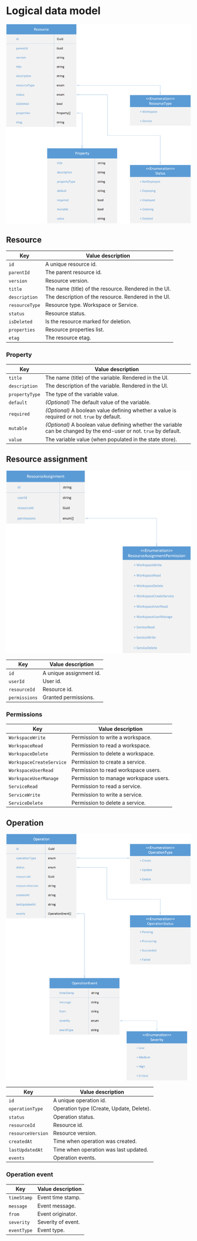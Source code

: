 # Logical data model

![Resource](./assets/logical-data-model-1.png)

## Resource

| Key | Value description |
| --- | ----------------- |
| `id` | A unique resource id. |
| `parentId` | The parent resource id. |
| `version` | Resource version. |
| `title` | The name (title) of the resource. Rendered in the UI. |
| `description` | The description of the resource. Rendered in the UI. |
| `resourceType` | Resource type. Workspace or Service. |
| `status` | Resource status. |
| `isDeleted` | Is the resource marked for deletion. |
| `properties` | Resource properties list.|
| `etag` | The resource etag. |

### Property

| Key | Value description |
| --- | ----------------- |
| `title` | The name (title) of the variable. Rendered in the UI. |
| `description` | The description of the variable. Rendered in the UI. |
| `propertyType` | The type of the variable value. |
| `default` | *(Optional)* The default value of the variable. |
| `required` | *(Optional)* A boolean value defining whether a value is required or not. `true` by default. |
| `mutable` | *(Optional)* A boolean value defining whether the variable can be changed by the end-user or not. `true` by default. |
| `value` | The variable value (when populated in the state store). |

## Resource assignment

![ResourceAssignment](./assets/logical-data-model-2.png)

| Key | Value description |
| --- | ----------------- |
| `id` | A unique assignment id. |
| `userId` | User id. |
| `resourceId` | Resource id. |
| `permissions` | Granted permissions. |

### Permissions

| Key | Value description |
| --- | ----------------- |
| `WorkspaceWrite` | Permission to write a workspace. |
| `WorkspaceRead` | Permission to read a workspace. |
| `WorkspaceDelete` | Permission to delete a workspace. |
| `WorkspaceCreateService` | Permission to create a service. |
| `WorkspaceUserRead` | Permission to read workspace users. |
| `WorkspaceUserManage` | Permission to manage workspace users. |
| `ServiceRead` | Permission to read a service. |
| `ServiceWrite` | Permission to write a service. |
| `ServiceDelete` | Permission to delete a service. |

## Operation

![Operation](./assets/logical-data-model-3.png)

| Key | Value description |
| --- | ----------------- |
| `id` | A unique operation id. |
| `operationType` | Operation type (Create, Update, Delete). |
| `status` | Operation status. |
| `resourceId` | Resource id. |
| `resourceVersion` | Resource version. |
| `createdAt` | Time when operation was created. |
| `lastUpdatedAt` | Time when operation was last updated. |
| `events` | Operation events. |

### Operation event

| Key | Value description |
| --- | ----------------- |
| `timeStamp` | Event time stamp. |
| `message` | Event message. |
| `from` | Event originator. |
| `severity` | Severity of event. |
| `eventType` | Event type. |

